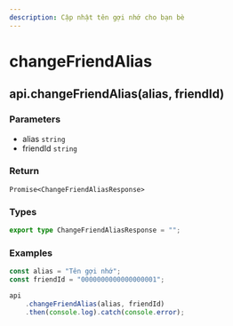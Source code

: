 ```yaml
---
description: Cập nhật tên gợi nhớ cho bạn bè
---
```


# changeFriendAlias

## api.changeFriendAlias(alias, friendId)

### Parameters

* alias `string`
* friendId `string`

### Return

`Promise<ChangeFriendAliasResponse>`

### Types

```typescript
export type ChangeFriendAliasResponse = "";
```

### Examples

```typescript
const alias = "Tên gợi nhớ";
const friendId = "0000000000000000001";

api
    .changeFriendAlias(alias, friendId)
    .then(console.log).catch(console.error);
```
